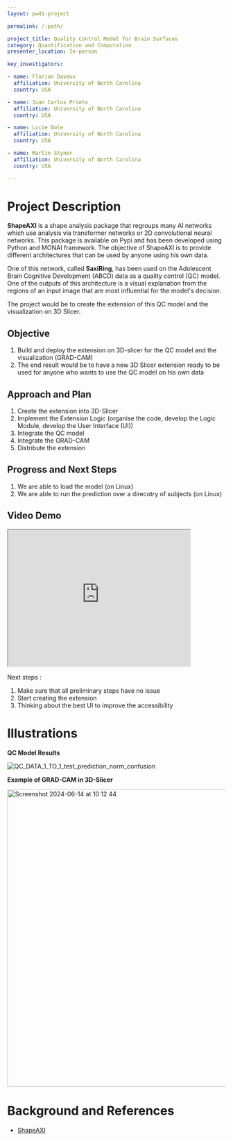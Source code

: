 ```yaml
---
layout: pw41-project

permalink: /:path/

project_title: Quality Control Model for Brain Surfaces
category: Quantification and Computation
presenter_location: In-person

key_investigators:

- name: Florian Davaux
  affiliation: University of North Carolina
  country: USA

- name: Juan Carlos Prieto
  affiliation: University of North Carolina
  country: USA

- name: Lucie Dole
  affiliation: University of North Carolina
  country: USA

- name: Martin Styner
  affiliation: University of North Carolina
  country: USA

---
```


# Project Description

<!-- Add a short paragraph describing the project. -->


**ShapeAXI** is a shape analysis package that regroups many AI networks which use analysis via transformer networks or 2D convolutional neural networks.
This package is available on Pypi and has been developed using Python and MONAI framework.
The objective of ShapeAXI is to provide different architectures that can be used by anyone using his own data. 

One of this network, called **SaxiRing**, has been used on the Adolescent Brain Cognitive Development (ABCD) data as a quality control (QC) model. One of the outputs of this architecture is a visual explanation from the regions of an input image that are most influential for the model's decision. 

The project would be to create the extension of this QC model and the visualization on 3D Slicer.



## Objective

<!-- Describe here WHAT you would like to achieve (what you will have as end result). -->


1. Build and deploy the extension on 3D-slicer for the QC model and the visualization (GRAD-CAM)
3. The end result would be to have a new 3D Slicer extension ready to be used for anyone who wants to use the QC model on his own data



## Approach and Plan

<!-- Describe here HOW you would like to achieve the objectives stated above. -->


1. Create the extension into 3D-Slicer 
2. Implement the Extension Logic (organise the code, develop the Logic Module, develop the User Interface (UI))
3. Integrate the QC model 
4. Integrate the GRAD-CAM
4. Distribute the extension



## Progress and Next Steps

<!-- Update this section as you make progress, describing of what you have ACTUALLY DONE.
     If there are specific steps that you could not complete then you can describe them here, too. -->


1. We are able to load the model (on Linux)
2. We are able to run the prediction over a direcotry of subjects (on Linux)

## Video Demo


<iframe width="420" height="315" src="https://www.youtube.com/embed/OSPbTEHicPQ">
 </iframe>


Next steps :
1. Make sure that all preliminary steps have no issue
2. Start creating the extension
3. Thinking about the best UI to improve the accessibility



# Illustrations

<!-- Add pictures and links to videos that demonstrate what has been accomplished. -->


**QC Model Results**

![QC_DATA_1_TO_1_test_prediction_norm_confusion](https://github.com/NA-MIC/ProjectWeek/assets/91245912/fba985f2-eaa3-4afc-b156-223ff5a90561)

**Example of GRAD-CAM in 3D-Slicer**

<img width="684" alt="Screenshot 2024-06-14 at 10 12 44" src="https://github.com/NA-MIC/ProjectWeek/assets/91245912/4d99d283-8869-4e41-9e0f-5a883ddd104f">



# Background and References

<!-- If you developed any software, include link to the source code repository.
     If possible, also add links to sample data, and to any relevant publications. -->


- [ShapeAXI](https://github.com/FlorianDAVAUX/ShapeAXI)

